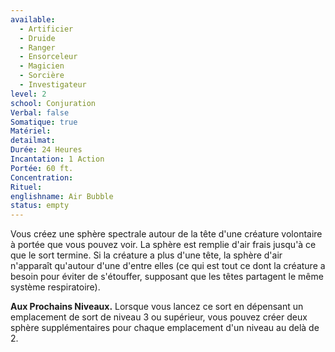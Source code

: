 ```yaml
---
available:
  - Artificier
  - Druide
  - Ranger
  - Ensorceleur
  - Magicien
  - Sorcière
  - Investigateur
level: 2
school: Conjuration
Verbal: false
Somatique: true
Matériel:
detailmat:
Durée: 24 Heures
Incantation: 1 Action
Portée: 60 ft.
Concentration:
Rituel:
englishname: Air Bubble
status: empty
---
```

Vous créez une sphère spectrale autour de la tête d'une créature volontaire à portée que vous pouvez voir. La sphère est remplie d'air frais jusqu'à ce que le sort termine. Si la créature a plus d'une tête, la sphère d'air n'apparaît qu'autour d'une d'entre elles (ce qui est tout ce dont la créature a besoin pour éviter de s'étouffer, supposant que les têtes partagent le même système respiratoire).

**Aux Prochains Niveaux.** Lorsque vous lancez ce sort en dépensant un emplacement de sort de niveau 3 ou supérieur, vous pouvez créer deux sphère supplémentaires pour chaque emplacement d'un niveau au delà de 2.
